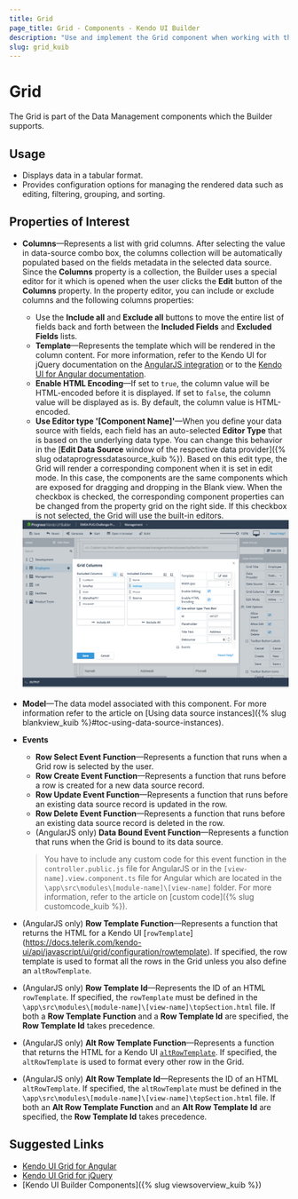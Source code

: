 ```yaml
---
title: Grid
page_title: Grid - Components - Kendo UI Builder
description: "Use and implement the Grid component when working with the Kendo UI Builder tool for creating and managing Angular and AngularJS-based web applications."
slug: grid_kuib
---
```


# Grid

The Grid is part of the Data Management components which the Builder supports.

## Usage

* Displays data in a tabular format.
* Provides configuration options for managing the rendered data such as editing, filtering, grouping, and sorting.

## Properties of Interest

* **Columns**&mdash;Represents a list with grid columns. After selecting the value in data-source combo box, the columns collection will be automatically populated based on the fields metadata in the selected data source. Since the **Columns** property is a collection, the Builder uses a special editor for it which is opened when the user clicks the **Edit** button of the **Columns** property. In the property editor, you can include or exclude columns and the following columns properties:
    * Use the **Include all** and **Exclude all** buttons to move the entire list of fields back and forth between the **Included Fields** and **Excluded Fields** lists.
    * **Template**&mdash;Represents the template which will be rendered in the column content. For more information, refer to the Kendo UI for jQuery documentation on the [AngularJS integration](https://docs.telerik.com/kendo-ui/api/javascript/ui/grid/configuration/columns.template) or to the [Kendo UI for Angular documentation](https://www.telerik.com/kendo-angular-ui/components/grid/columns/templates/).
    * **Enable HTML Encoding**&mdash;If set to `true`, the column value will be HTML-encoded before it is displayed. If set to `false`, the column value will be displayed as is. By default, the column value is HTML-encoded.
    * **Use Editor type '[Component Name]'**&mdash;When you define your data source with fields, each field has an auto-selected **Editor Type** that is based on the underlying data type. You can change this behavior in the [**Edit Data Source** window of the respective data provider]({% slug odataprogressdatasource_kuib %}). Based on this edit type, the Grid will render a corresponding component when it is set in edit mode. In this case, the components are the same components which are exposed for dragging and dropping in the Blank view. When the checkbox is checked, the corresponding component properties can be changed from the property grid on the right side. If this checkbox is not selected, the Grid will use the built-in editors.

    <img src="../images/kuib-grid-columns.png" class="img-responsive" alt="Login view"/>

* **Model**&mdash;The data model associated with this component. For more information refer to the article on [Using data source instances]({% slug blankview_kuib %}#toc-using-data-source-instances).
* **Events**
    * **Row Select Event Function**&mdash;Represents a function that runs when a Grid row is selected by the user.
    * **Row Create Event Function**&mdash;Represents a function that runs before a row is created for a new data source record.
    * **Row Update Event Function**&mdash;Represents a function that runs before an existing data source record is updated in the row.
    * **Row Delete Event Function**&mdash;Represents a function that runs before an existing data source record is deleted in the row.
    * (AngularJS only) **Data Bound Event Function**&mdash;Represents a function that runs when the Grid is bound to its data source.

    > You have to include any custom code for this event function in the `controller.public.js` file for AngularJS or in the `[view-name].view.component.ts` file for Angular which are located in the `\app\src\modules\[module-name]\[view-name]` folder. For more information, refer to the article on [custom code]({% slug customcode_kuib %}).

* (AngularJS only) **Row Template Function**&mdash;Represents a function that returns the HTML for a Kendo UI [`rowTemplate`]
(https://docs.telerik.com/kendo-ui/api/javascript/ui/grid/configuration/rowtemplate). If specified, the row template is used to format all the rows in the Grid unless you also define an `altRowTemplate`.
* (AngularJS only) **Row Template Id**&mdash;Represents the ID of an HTML `rowTemplate`. If specified, the `rowTemplate` must be defined in the `\app\src\modules\[module-name]\[view-name]\topSection.html` file. If both a **Row Template Function** and a **Row Template Id** are specified, the **Row Template Id** takes precedence.
* (AngularJS only) **Alt Row Template Function**&mdash;Represents a function that returns the HTML for a Kendo UI [`altRowTemplate`](https://docs.telerik.com/kendo-ui/api/javascript/ui/grid/configuration/altrowtemplate). If specified, the `altRowTemplate` is used to format every other row in the Grid.
* (AngularJS only) **Alt Row Template Id**&mdash;Represents the ID of an HTML `altRowTemplate`. If specified, the `altRowTemplate` must be defined in the `\app\src\modules\[module-name]\[view-name]\topSection.html` file. If both an **Alt Row Template Function** and an **Alt Row Template Id** are specified, the **Row Template Id** takes precedence.

## Suggested Links

* [Kendo UI Grid for Angular](https://www.telerik.com/kendo-angular-ui/components/grid/)
* [Kendo UI Grid for jQuery](https://demos.telerik.com/kendo-ui/grid/index)
* [Kendo UI Builder Components]({% slug viewsoverview_kuib %})

